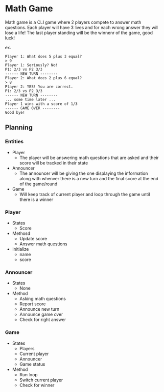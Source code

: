# Math Game
Math game is a CLI game where 2 players compete to answer math questions. Each player will have 3 lives and for each wrong answer they will lose a life! The last player standing will be the winnenr of the game, good luck!

ex.
```
Player 1: What does 5 plus 3 equal?
> 9
Player 1: Seriously? No!
P1: 2/3 vs P2 3/3
------ NEW TURN --------
Player 2: What does 2 plus 6 equal?
> 8
Player 2: YES! You are correct.
P1: 2/3 vs P2 3/3
------ NEW TURN --------
... some time later ...
Player 1 wins with a score of 1/3
------ GAME OVER --------
Good bye!
```

## Planning

### Entities
 - Player
	- The player will be answering math questions that are asked and their score will be tracked in their state
 - Announcer
	- The announcer will be giving the one displaying the information along with whenver there is a new turn and the final score at the end of the game/round
 - Game
	- Will keep track of current player and loop through the game until there is a winner

### Player
 - States
	- Score
 - Methosd
	- Update score
	- Answer math questions
 - Initialize
	- name
	- score

### Announcer
 - States
	- None
 - Method
	- Asking math questions
	- Report score
	- Announce new turn
	- Announce game over
	- Check for right answer

### Game
 - States
	- Players
	- Current player
	- Announcer
	- Game status
 - Method
	- Run loop
	- Switch current player
	- Check for winner